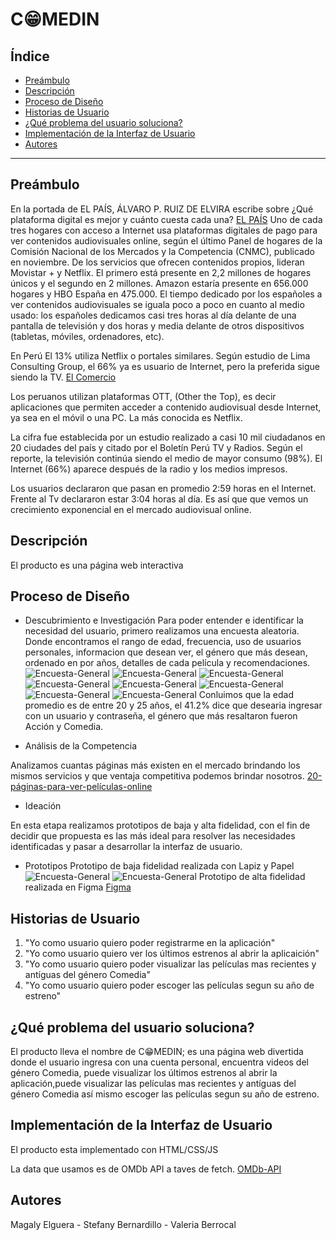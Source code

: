 # C😁MEDIN

## Índice

* [Preámbulo](#preámbulo)
* [Descripción](#Descripción)
* [Proceso de Diseño](#Proceso-de-Diseño)
* [Historias de Usuario](#Historias-de-Usuario)
* [¿Qué problema del usuario soluciona?](#¿Que-problema-del-usuario-soluciona?)
* [Implementación de la Interfaz de Usuario](#Implementación-de-la-Interfaz-de-Usuario)
* [Autores](#Autores)

***
## Preámbulo

En la portada de EL PAÍS, ÁLVARO P. RUIZ DE ELVIRA escribe sobre ¿Qué plataforma digital es mejor y cuánto cuesta cada una?
[EL PAÍS](https://elpais.com/cultura/2019/01/04/television/1546609140_777862.html)
Uno de cada tres hogares con acceso a Internet usa plataformas digitales de pago para ver contenidos audiovisuales online, según el último Panel de hogares de la Comisión Nacional de los Mercados y la Competencia (CNMC), publicado en noviembre. De los servicios que ofrecen contenidos propios, lideran Movistar + y Netflix. El primero está presente en 2,2 millones de hogares únicos y el segundo en 2 millones. Amazon estaría presente en 656.000 hogares y HBO España en 475.000. El tiempo dedicado por los españoles a ver contenidos audiovisuales se iguala poco a poco en cuanto al medio usado: los españoles dedicamos casi tres horas al día delante de una pantalla de televisión y dos horas y media delante de otros dispositivos (tabletas, móviles, ordenadores, etc).

En Perú El 13% utiliza Netflix o portales similares. Según estudio de Lima Consulting Group, el 66% ya es usuario de Internet, pero la preferida sigue siendo la TV.
[El Comercio](https://elcomercio.pe/economia/negocios/13-peruanos-consume-netflix-similares-noticia-528863)

Los peruanos utilizan plataformas OTT, (Other the Top), es decir aplicaciones que permiten acceder a contenido audiovisual desde Internet, ya sea en el móvil o una PC. La más conocida es Netflix.

La cifra fue establecida por un estudio realizado a casi 10 mil ciudadanos en 20 ciudades del país y citado por el Boletín Perú TV y Radios. Según el reporte, la televisión continúa siendo el medio de mayor consumo (98%). El  Internet (66%) aparece después de la radio y los medios impresos. 

Los usuarios declararon que pasan en promedio 2:59 horas en el Internet. Frente al Tv declararon estar 3:04 horas al día. Es así que que vemos un crecimiento exponencial en el mercado audiovisual online. 

## Descripción

El producto es una página web interactiva 

## Proceso de Diseño

* Descubrimiento e Investigación
Para poder entender e identificar la necesidad del usuario, primero realizamos una encuesta aleatoria.
Donde encontramos el rango de edad, frecuencia, uso de usuarios personales, informacion que desean ver, el género que más desean, ordenado en por años, detalles de cada película y recomendaciones.
![Encuesta-General](./img/encuesta1.png)
![Encuesta-General](./img/encuesta2.png)
![Encuesta-General](./img/encuesta3.png)
![Encuesta-General](./img/encuesta4.png)
![Encuesta-General](./img/encuesta5.png)
![Encuesta-General](./img/encuesta6.png)
![Encuesta-General](./img/encuesta7.png)
![Encuesta-General](./img/encuesta8.png)
Conluimos que la edad promedio es de entre 20 y 25 años, el 41.2% dice que desearia ingresar con un usuario y contraseña, el género que más resaltaron fueron Acción y Comedia.

* Análisis de la Competencia

Analizamos cuantas páginas más existen en el mercado brindando los mismos servicios y que ventaja competitiva podemos brindar nosotros.
[20-páginas-para-ver-películas-online](https://listas.20minutos.es/lista/paginas-para-ver-peliculas-online-2019-435807/)

* Ideación

En esta etapa realizamos prototipos de baja y alta fidelidad, con el fin de decidir que propuesta es las más ideal para resolver las necesidades identificadas y pasar a desarrollar la interfaz de usuario.

* Prototipos
Prototipo de baja fidelidad realizada con Lapiz y Papel
![Encuesta-General](./img/prototipo1.png)
![Encuesta-General](./img/prototipo2.png)
Prototipo de alta fidelidad realizada en Figma
[Figma](https://www.figma.com/file/dJF8C28DcURNZeuJKxNXHPmS/PROTOTIPO-DE-ALTA-FIDELIDAD?node-id=0%3A1)

## Historias de Usuario

1. "Yo como usuario quiero poder registrarme en la aplicación"
2. "Yo como usuario quiero ver los últimos estrenos al abrir la aplicaición"
3. "Yo como usuario quiero poder visualizar las películas mas recientes y antíguas del género Comedia"
4. "Yo como usuario quiero poder escoger las películas segun su año de estreno"

## ¿Qué problema del usuario soluciona?
El producto lleva el nombre de C😁MEDIN; es una página web divertida donde el usuario ingresa con una cuenta personal, encuentra videos del género Comedia, puede visualizar  los últimos estrenos al abrir la aplicación,puede visualizar las películas mas recientes y antíguas del género Comedia así mismo escoger las películas segun su año de estreno.

## Implementación de la Interfaz de Usuario
El producto esta implementado con HTML/CSS/JS

La data que usamos es de OMDb API a taves de fetch.
[OMDb-API](http://www.omdbapi.com/)

## Autores
Magaly Elguera - Stefany Bernardillo - Valeria Berrocal




